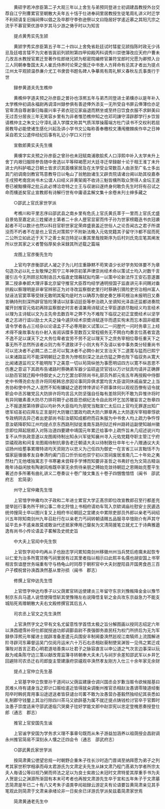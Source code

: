 <!-- { "loadSidebar": true } -->
　　黄硕字若冲彦臣第二子大观三年以上舍生与弟预同登进士初调建昌教授外台交荐自江宁刑曹累官至朝散大夫年五十恬于仕进奉祠里居教授生徒笔周礼讲义时迁学不利硕请复旧捐祠俸以倡之及卒郡守李弥逊祭以文曰隐居好学逺近慕之其阳亢宗之流乎不慕官荣优游卒岁其马少游之俦乎时以为知言

　　提点黄秀实先生颕

　　黄颕字秀实彦臣第五子年二十四以上舍免省赴廷试时彗星见颕指陈时政无少讳忌及廷唱言彗不为灾者皆寘前列颕附第四甲抑殿丙科调秀川崇徳簿改应天府户曹未几改吉水教授官累迁至著作佐郎继兄颕为枢密院编修官兼符宝郎时兄愿为卿预入台三人同朝奉鲁国太夫人崔氏侍养时论荣之俄迁中书舍人方拜命有忌其才者出为提点江州太平观颕温恭亷介尤工书隶尝书题名碑人争摹焉有周礼觧义春秋左氏事类行于世

　　録参黄道夫先生樵仲

　　黄樵仲字道夫预之孙彦臣之曽孙也淳熈五年与弟杰同登进士弟櫄亦以是年补入太学樵仲初调永福尉再调漳州録参俱有善迹俸外添支一无所受自书屏云俸薄俭亦足官卑清自尊谢事归每晨兴率子弟衣冠见家庙退而黙坐或至终日饮食衣服不求鲜美曰无过吾分居丧三年无笑容乡里有为非者惟恐樵仲知之也邓司諌守漳辟郡学行乡饮皆请樵仲主之朱文公守漳礼请入学牒文称其气质浑厚操履端方杜门读书不交权利若屈居教导必能使诸生感化兴起及讲小学书文公每称善奉檄校文漕闱撤棘疾作卒之日神采自若文公遣倅经纪后事有礼记小学口义行世

　　宣敎郎黄实夫先生櫄

　　黄櫄字实夫预之孙彦臣之曾孙也未冠赋南浦歌脍炙人口淳熙中补入太学未升上舍丁内艰归服除参告随中舍选以平等释褐愿对大廷寻迁举録献十论于相王淮丁未升进士内科胪唱之日朝士皆求识其面櫄家居及在太学受业常数百人由浙至广名士多出其门初调南剑教官笃意教导日以龟山了翁勉励诸生又辟贡院请诸台阃以助其役嘉泰壬戌预考南宫尚书木公谓人曰经义非黄架阁不收诗三魁皆櫄所取众贺得人金坛王遂卷已被黜櫄得之批云此必博洽竒特之士王与収谢曰遂终身何敢负先生时将有召试之命而櫄逝矣官止宣教郎有诗解行世有中庸语孟解文集十余卷未刋士绅多藏之

　　○邵武上官氏家世学派

　　考樵川和平里志序曰邵武县之南乡里有危氏上官氏黄氏萃于一里而上官氏尤盛自景佑至嘉定此三姓擢进士第者二十余人歴官显宦而传子孙为世家榜籍迭书衣冠袭起者不可以数计也然以科目官职世家定荣瘁盛衰盖近世俗人之论吾闻古之君子所谓没而不朽者不在是也上官氏对策熙宁不附新法晚入元佑党籍其子留守汴都不屈而死二公所立如此近于天下之善士矣岂特足以重其里哉按斯序为后村刘氏克庄笔其阐发所以世其家之义者警俗厚矣余采録其所述载之篇端

　　龙图上官彦衡先生均

　　上官均字彦衡邵武人凝之子为儿时庄重静黙不苟笑语少长好学务知体要不为章句造次必以礼士友敬惮之熙宁三年神宗初革声律崇尚经术命以策试士均入对数千言援引古今无所顾忌知制诰吕大临直史馆蘓轼拟均第一以策中论新法忤王安石意遂置第二授承奉郎大理评事北京留守推官大臣荐均经学通明授国子监直讲元丰间赐对垂拱殿以察理明是非审官辨邪正为对寻改监察御史里行时蔡确引猜险吏穷治相州富人狱诬法官窦萃等受赇无敢明其寃均是时方以确荐为御史奏乞移司根治未报明日又奏言确持刑刻深所辟官皆险薄请以狱事诏廷臣等参治疏入坐谪知光泽县还监都进奏院擢开封推官元佑初再除监察御史时言者请兼用诗赋试士宰臣遂欲尽黜经义均言经术以理为主诗赋以文为主先帝去数百年之弊不为不难陛下临驭之初正宜奬经术以坚学者之志进行谊以励士大夫之操今遽厌经术崇奬诗赋逐华而遗实徇末而忘本固非细累请令学者各占三经杂以论语孟子不必専用新义试策以二一问歴代一问时务章三上经术得不废故事左右仆射入省阅诉牒多至数百又常程细务无不闗白均奏言位髙者宜逸不逸不足以谋天下之大务位卑者宜劳不劳不足以理天下之庶务宰相位尊任重天下之事无所不总然所该者众则力有不逮致详于小则大有不及请以省中事务类分轻重尚书可以览决者不必闗二丞二丞可以覧决者不必闗仆射又言治天下二道寛与猛而已熙宁以来诸路监司不能深明朝廷之意务为惨核刻深之法此伤猛之弊也陛下临驭务从寛大比闻诸道监司又不能明陛下之美意一切以茍简纵弛为事愿明诏四方以寛不纵恶恩不伤惠之意诏下其疏布告诸路时蔡确弟军器少监硕盗贷官钱以万计狱具均请并正确罪以励百官就迁殿中侍御史乆之力乞罢台职除尚书礼部员外郎元佑五年再授殿中侍御史中书傅尧俞左丞许将同枢韩忠彦因论事同异俱求罢均言大臣谊同休戚庙堂之上当务协和使中外之人冺然不知有嫌疑之迹若悻悻讲论不顾事体何以观视百僚有诏令就职会中丞苏辙党吕大防排许将均言吕大防坚强自任每有差除同列不敢为异惟许将时有异同辙素善大防尽力排将期于必胜臣恐纲纪法令自此败坏乞加苏辙妄言之咎章四上不报遂居第待罪诏以均补外大臣指均为朋党当黜宣仁太后曰上官均无罪遂出知广徳军绍圣初召拜左正言是时大防辙已罢政均疏大防六罪章再上大防遂斥宰相章惇欲专政柄阴去异己者出吏部尚书彭汝砺知成都府而召朱服为中书舍人均上疏力争忤惇意汝砺降职知江州均提点京东西路刑狱徙淮南东路刑狱迁梓州路转运副使知越州徽宗即位拜起居郎入对陈治道四要建中靖国元年累迁给事中上疏忤旨未几绍述说兴均复不从忤执政意遂以龙图阁待制出知永兴军徙知襄州寻入元佑党籍夺职主管江宁府崇禧观政和间复龙图阁待制抗章告老迁朝请大夫以待制致仕卒年七十八赠通议大夫诏扬州给塟事累赠特进均天资刚方以忠义为己任四为御史一在言省三以言黜恬不为愠家庭循循孝友自奉清约阖门百口忻忻如也崇宁初以宫祠废居淮南几二十年处之夷然杜门无他嗜独寓志于书寒暑未尝释手学博而知要非圣哲之书弗好也为文简古精诣晚年诗益闲放有陶谢风格既卒家无余赀待亲朋之赙始克敛待朝廷之恩赐始克塟平生著述亦多所著有曲礼讲义二卷奏议十卷广陵文集五十卷子四悃憺愔悟（闽书　邵武府志　宏简录）

　　州守上官仲雍先生愔

　　上官愔字仲雍均次子政和二年进士累官大学正髙宗即位改宣教郎召至行都差充提举廵行事务所干辨公事二帝北狩愔上书相府请劝车驾入京欵谒庙社慰安士民遴选统帅搜简士卒以图兴复又上相府书论朝廷之宜建炎中累除吏部员外郎以亲老丐祠绍兴五年除知南剑州九年召赴行在以亲老力丐祠转朝请赐五品服寻卒愔刚介有声其守延平去乡不逺亲故莫或敢诣代还抵家俸用己罄矣为文清简援笔立就尤工于诗典雅遒逸有尚书小传论语孟子畧解及史统史旨

　　中大夫上官闳中先生恢

　　上官恢字闳中均再从子也励志学问累知南剑州移徽州州当兵燹后疮痍未起恢专以仁爱为治多所寛贷晚丐祠里居有过其里者指以相示曰此熙丰名儒也胡安国上书宰相言恢谙歴世务端重有守与杨龟山时同荐于朝积官中大夫封歴阳县开国男食邑三百户子模柷曾孙涣酉涣然基从曽孙损（闽书　郡志）

　　修撰上官仲达先生悟

　　上官悟字仲达均季子以父荫累官转运使建炎三年留守东京刘豫叛降金金以豫节制京东兵马遣人说悟使降悟斩其使豫赂左右说降悟复斩之金兵攻东京益急力不能支城陷死焉赠朝散大夫右文殿修撰官其后五人

　　司农丞上官文之先生涣然

　　上官涣然字文之早有文名尤留意性学首悟太极之旨分解图画以授同志绍定六年以涣酉禋霈补将仕郎就授迪功郎调鄞县尉不畏强御务直民枉为权门所挤后为无为军録叅淳熈元年擢进士就辟准备差遣元兵围安丰制阃委涣然廵视江南犒师上流围解进阶寻辟河东幕督运吴门仅阅月运米六十万石右丞相赵葵制使吴渊皆一见伟之累迁戎簿陛对首言正君心明君道培善类以壮君子之脉容直言以申公道之气次言边事深以玩敌为戒条陈守边三策以献改胄监簿寻转朝奉大夫未几与祠岁余差知邵武军以乡井乞回避除司农丞迁右司郎旋主管建康府崇禧观卒涣然孝友刚方入仕三十余年家无余财

　　提点上官仲立先生基

　　上官基字仲立恢曽孙干道间以父荫监建康仓调兴国丞会岁歉当赈令欲候报基曰民难乆待有谴身当之即计口赈给逺近皆得就籴调衡州推官丞相赵汝愚谪零陵道经衡阳卒时韩侂胄用事沿途迓送者皆获谴台司畧不敢为汝愚营办基毅然独经纪其丧悉如礼制郡守钱鍪上其治行除四川茶马又欲辟基为属不就迁提点铸钱检讨官卒于官葬时汝愚子崇度适来守邵武遂临穴哭奠子铨好学能文郎中赵崇宪以忠定登槐恩奏授登仕郎（通志　郡志）

　　推官上官安国先生谧

　　上官谧字安国为学务求义理不事章句既而从朱子游益加涵养以祖荫授会昌尉调永州推官简易不深刻永人懐之迁四会令（通志　邵武府志）

　　○邵武黄氏家世学派

　　按简肃黄公徳望忠规一时朝野企重朱子徃长沙时造门晋谒至纳拜愿为弟子之列考其家世积学相承而母太君游氏为文肃定夫先生从妹文肃乃程门髙弟为学者所宗太夫人毎语公等曰视乃舅而师法之足以为良士矣故公未冠时文肃特爱其厚重手书为夫人贺是公之渊源所渐固有本末可考者也再按文肃游先生卒于宣和五年朱子于文肃墓志简肃是年已二十有八又考朱子语类李闳祖録云游定夫有论语要旨黄简肃亲见其手笔观此则简肃于文肃亲承绪论非一日矣余已详游氏学派矣兹着简肃家世焉

　　简肃黄通老先生中

